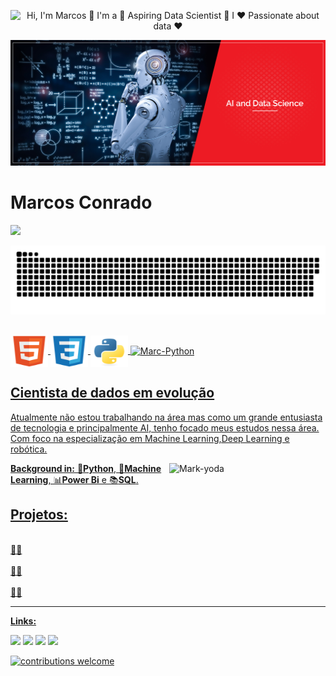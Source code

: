<p align="center">
  <img src="https://github.com/MarcosConrado/MarcosConrado/raw/main/assets/ezgif.com-gif-maker.gif" alt="Hi, I'm Marcos 👋 I'm a 🚀 Aspiring Data Scientist 🚀 I ❤️ Passionate about data ❤️">  
</p>
<p align="center">
  <img src="Web-Blog_PCE_DS-ML-AI.edited.jpg" >
</p>

# Marcos Conrado


<div>
  
  <a href="https://github.com/MarcosConrado">
  <img height="250em" src="https://github-readme-stats.vercel.app/api?username=marcosconrado&show_icons=true&theme=dark&include_all_commits=true&count_private=true"/>
    
</div>
  
  <div> 
 
  ![Snake animation](https://github.com/MarcosConrado/MarcosConrado/blob/output/github-contribution-grid-snake.svg)
 
</div>
  
<div style="display: inline_block"><br>
  <img align="center" alt="Marc-HTML" height="50" width="60" src="https://raw.githubusercontent.com/devicons/devicon/master/icons/html5/html5-original.svg">
  <img align="center" alt="Marc-CSS" height="50" width="60" src="https://raw.githubusercontent.com/devicons/devicon/master/icons/css3/css3-original.svg">
  <img align="center" alt="Marc-Python" height="50" width="60" src="https://raw.githubusercontent.com/devicons/devicon/master/icons/python/python-original.svg">
  <img align="center" alt="Marc-Python" height="50" width="60" src="https://user-images.githubusercontent.com/63462988/132610420-b4041e7c-2a3f-430e-95a6-a5738841caa1.png">
</div>
 
  
## 
  

  
  
## Cientista de dados em evolução
  

  <p>Atualmente não estou trabalhando na área mas como um grande entusiasta de tecnologia e principalmente AI, tenho focado meus estudos nessa área.
   Com foco na especialização em Machine Learning,Deep Learning e robótica.</p>

  <div>
    <img align="right" alt="Mark-yoda" src="https://i.picasion.com/pic91/735db6c6f3263c04fa08a5f23b48c605.gif" hight= "150" width="250">
  </div>

**Background in:**  🐍**Python**, 🤖**Machine Learning**, 📊**Power Bi** e 📚**SQL**.
  
  


## Projetos:
  <br>🚧🚧</br>
  <br>🚧🚧</br>
  <br>🚧🚧</br>
  


---

**Links:**
  
<a href = "mailto:conradomarcos128@gmail.com"><img src="https://img.shields.io/badge/Gmail-D14836?style=for-the-badge&logo=gmail&logoColor=white"
 target="_blank"></a>
 <a href = "mailto:marcosconradi@hotmail.com"><img src="https://img.shields.io/badge/Microsoft_Outlook-0078D4?style=for-the-badge&logo=microsoft-outlook&logoColor=white"
 target="_blank"></a>
 <a href = "https://www.facebook.com/marcos.conrado.3152/"><img src="https://img.shields.io/badge/Facebook-1877F2?style=for-the-badge&logo=facebook&logoColor=white"
 target="_blank"></a>
 <a href = "https://www.linkedin.com/in/marcossconrado/"><img src="https://img.shields.io/badge/LinkedIn-0077B5?style=for-the-badge&logo=linkedin&logoColor=white"
 target="_blank"></a>

 [![contributions welcome](https://img.shields.io/badge/contributions-welcome-brightgreen.svg?style=flat)](https://github.com/marcosconrado/marcosconrado/issues)
